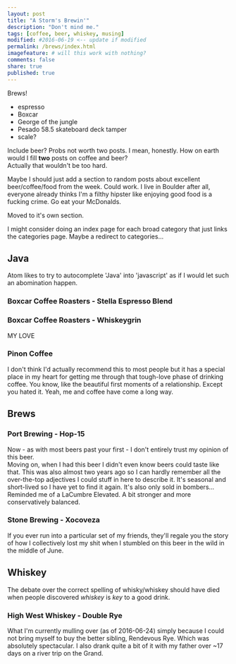 ```yaml
---
layout: post
title: "A Storm's Brewin'"
description: "Don't mind me."
tags: [coffee, beer, whiskey, musing]
modified: #2016-06-19 <-- update if modified
permalink: /brews/index.html
imagefeature: # will this work with nothing?
comments: false
share: true
published: true
---
```


Brews!

 - espresso
 - Boxcar
 - George of the jungle
 - Pesado 58.5 skateboard deck tamper
 - scale?

Include beer? Probs not worth two posts. I mean, honestly. How on earth would I fill **two** posts on coffee and beer?  
Actually that wouldn't be too hard.

Maybe I should just add a section to random posts about excellent beer/coffee/food from the week. Could work. I live in Boulder after all, everyone already thinks I'm a filthy hipster like enjoying good food is a fucking crime. Go eat your McDonalds.

Moved to it's own section.

I might consider doing an index page for each broad category that just links the categories page. Maybe a redirect to categories...

## Java
Atom likes to try to autocomplete \'Java\' into \'javascript\' as if I would let such an abomination happen.

### Boxcar Coffee Roasters - Stella Espresso Blend

### Boxcar Coffee Roasters - Whiskeygrin
MY LOVE

### Pinon Coffee
I don't think I'd actually recommend this to most people but it has a special place in my heart for getting me through that tough-love phase of drinking coffee. You know, like the beautiful first moments of a relationship. Except you hated it. Yeah, me and coffee have come a long way.

## Brews

### Port Brewing - Hop-15
Now - as with most beers past your first - I don't entirely trust my opinion of this beer.  
Moving on, when I had this beer I didn't even know beers could taste like that. This was also almost two years ago so I can hardly remember all the over-the-top adjectives I could stuff in here to describe it. It's seasonal and short-lived so I have yet to find it again. It's also only sold in bombers... Reminded me of a LaCumbre Elevated. A bit stronger and more conservatively balanced.

### Stone Brewing - Xocoveza
If you ever run into a particular set of my friends, they'll regale you the story of how I collectively lost my shit when I stumbled on this beer in the wild in the middle of June.

## Whiskey
The debate over the correct spelling of whisky/whiskey should have died when people discovered *whiskey* is *key* to a good drink.

### High West Whiskey - Double Rye
What I'm currently mulling over (as of 2016-06-24) simply because I could not bring myself to buy the better sibling, Rendevous Rye. Which was absolutely spectacular. I also drank quite a bit of it with my father over ~17 days on a river trip on the Grand.
